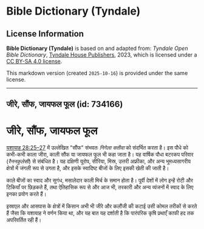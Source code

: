 # Bible Dictionary (Tyndale)

## License Information

**Bible Dictionary (Tyndale)** is based on and adapted from: _Tyndale Open Bible Dictionary_, [Tyndale House Publishers](https://tyndaleopenresources.com/), 2023, which is licensed under a [CC BY-SA 4.0 license](https://creativecommons.org/licenses/by-sa/4.0/legalcode.en).

This markdown version (created `2025-10-16`) is provided under the same license.



--------------------------------

## जीरे, सौंफ, जायफल फूल (id: 734166)

जीरे, सौंफ, जायफल फूल
=====================

[यशायाह 28:25–27](https://ref.ly/Isa28:25-Isa28:27) में उल्लेखित "सौंफ" संभवतः *निगेला सतीवा* को संदर्भित करता है। इस पौधे को कभी\-कभी काला जीरा, काली सौंफ या जायफल फूल भी कहा जाता है। यह वार्षिक पौधा बटरकप परिवार (*रैननकुलेसी*) से संबंधित है। यह दक्षिणी यूरोप, सीरिया, मिस्र, उत्तरी अफ्रीका, और अन्य भूमध्यसागरीय क्षेत्रों में जंगली रूप से उगता है, और इसके स्वादिष्ट बीजों के लिए इसकी खेती की जाती है।

काले बीजों का स्वाद और सुगंध, मसालेदार काली मिर्च के समान होता है। पूर्वी देशों में लोग इन्हें रोटी और टिकियाँ पर छिड़कते हैं, तथा ऐतिहासिक रूप से और आज भी, तरकारी और अन्य व्यंजनों में स्वाद के लिए इनका प्रयोग करते हैं।

इस्राएल और आसपास के क्षेत्रों में किसान अभी भी जीरे और कलौंजी की कटाई उसी कोमल तरीकों से करते हैं जैसा कि यशायाह ने वर्णन किया था, और यह बात यह दर्शाती है कि पारंपरिक कृषि प्रथाएँ काफी हद तक अपरिवर्तित रही हैं।


